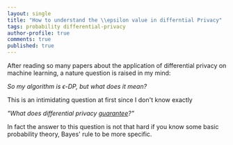 ```yaml
---
layout: single
title: "How to understand the \\epsilon value in differntial Privacy"
tags: probability differential-privacy
author-profile: true
comments: true
published: true
---
```


After reading so many papers about the application of differential privacy on machine learning, a nature question is raised in my mind:

*So my algorithm is $\epsilon$-DP, but what does it mean?*

This is an intimidating question at first since I don't know exactly 

*"What does differential privacy [guarantee](https://www.cis.upenn.edu/~aaroth/Papers/privacybook.pdf)?"*

 In fact the answer to this question is not that hard if you know some basic probability theory, Bayes' rule to be more specific. 